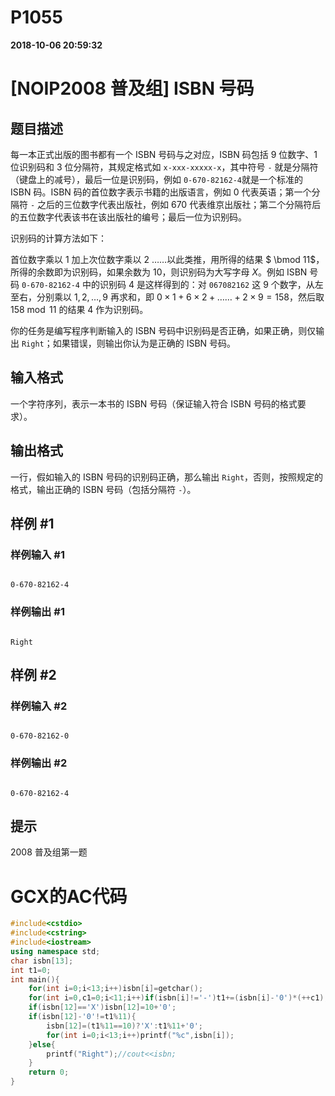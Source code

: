 
# P1055

**2018-10-06 20:59:32**
    
# [NOIP2008 普及组] ISBN 号码

## 题目描述

每一本正式出版的图书都有一个 ISBN 号码与之对应，ISBN 码包括 $9$ 位数字、$1$ 位识别码和 $3$ 位分隔符，其规定格式如 `x-xxx-xxxxx-x`，其中符号 `-` 就是分隔符（键盘上的减号），最后一位是识别码，例如 `0-670-82162-4`就是一个标准的 ISBN 码。ISBN 码的首位数字表示书籍的出版语言，例如 $0$ 代表英语；第一个分隔符 `-` 之后的三位数字代表出版社，例如 $670$ 代表维京出版社；第二个分隔符后的五位数字代表该书在该出版社的编号；最后一位为识别码。

识别码的计算方法如下：

首位数字乘以 $1$ 加上次位数字乘以 $2$ ……以此类推，用所得的结果 $ \bmod 11$，所得的余数即为识别码，如果余数为 $10$，则识别码为大写字母 $X$。例如 ISBN 号码 `0-670-82162-4` 中的识别码 $4$ 是这样得到的：对 `067082162` 这 $9$ 个数字，从左至右，分别乘以 $1,2,\dots,9$ 再求和，即 $0\times 1+6\times 2+……+2\times 9=158$，然后取 $158 \bmod 11$ 的结果 $4$ 作为识别码。

你的任务是编写程序判断输入的 ISBN 号码中识别码是否正确，如果正确，则仅输出 `Right`；如果错误，则输出你认为是正确的 ISBN 号码。

## 输入格式

一个字符序列，表示一本书的 ISBN 号码（保证输入符合 ISBN 号码的格式要求）。

## 输出格式

一行，假如输入的 ISBN 号码的识别码正确，那么输出 `Right`，否则，按照规定的格式，输出正确的 ISBN 号码（包括分隔符 `-`）。

## 样例 #1

### 样例输入 #1

```
0-670-82162-4
```

### 样例输出 #1

```
Right
```

## 样例 #2

### 样例输入 #2

```
0-670-82162-0
```

### 样例输出 #2

```
0-670-82162-4
```

## 提示

2008 普及组第一题

# GCX的AC代码
```cpp
#include<cstdio>
#include<cstring>
#include<iostream>
using namespace std;
char isbn[13];
int t1=0;
int main(){
	for(int i=0;i<13;i++)isbn[i]=getchar();
	for(int i=0,c1=0;i<11;i++)if(isbn[i]!='-')t1+=(isbn[i]-'0')*(++c1);
	if(isbn[12]=='X')isbn[12]=10+'0';
	if(isbn[12]-'0'!=t1%11){
		isbn[12]=(t1%11==10)?'X':t1%11+'0';
		for(int i=0;i<13;i++)printf("%c",isbn[i]);
	}else{
		printf("Right");//cout<<isbn;
	}
	return 0;
}


```

